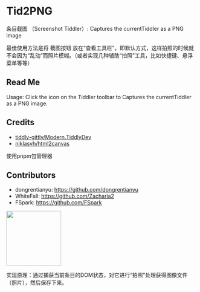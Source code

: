 # Tid2PNG

条目截图 （Screenshot Tiddler）: Captures the currentTiddler as a PNG image

最佳使用方法是将 截图按钮 放在“查看工具栏”，即默认方式，这样拍照的时候就不会因为“乱动”而照片模糊。（或者实现几种辅助“拍照”工具，比如快捷键、悬浮菜单等等）

## Read Me

Usage: Click the icon on the Tiddler toolbar to Captures the currentTiddler as a PNG image.

## Credits

* [tiddly-gittly/Modern.TiddlyDev](https://github.com/tiddly-gittly/Modern.TiddlyDev)
* [niklasvh/html2canvas](https://github.com/niklasvh/html2canvas)

使用pnpm包管理器

## Contributors

* dongrentianyu: https://github.com/dongrentianyu
* WhiteFall: https://github.com/Zacharia2
* FSpark: https://github.com/FSpark

<img width=145 src="https://img.thosefree.com/wp-content/uploads/2020/09/html2canvas-cover.jpg&720x405.jpg">

实现原理：通过捕获当前条目的DOM状态，对它进行“拍照”处理获得图像文件（照片），然后保存下来。
